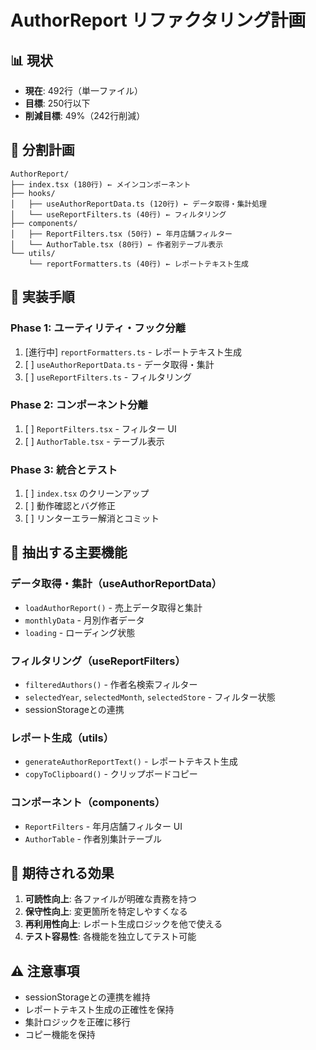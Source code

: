 # AuthorReport リファクタリング計画

## 📊 現状
- **現在**: 492行（単一ファイル）
- **目標**: 250行以下
- **削減目標**: 49%（242行削減）

## 📐 分割計画

```
AuthorReport/
├── index.tsx (180行) ← メインコンポーネント
├── hooks/
│   ├── useAuthorReportData.ts (120行) ← データ取得・集計処理
│   └── useReportFilters.ts (40行) ← フィルタリング
├── components/
│   ├── ReportFilters.tsx (50行) ← 年月店舗フィルター
│   └── AuthorTable.tsx (80行) ← 作者別テーブル表示
└── utils/
    └── reportFormatters.ts (40行) ← レポートテキスト生成
```

## 🔄 実装手順

### Phase 1: ユーティリティ・フック分離
1. [進行中] `reportFormatters.ts` - レポートテキスト生成
2. [ ] `useAuthorReportData.ts` - データ取得・集計
3. [ ] `useReportFilters.ts` - フィルタリング

### Phase 2: コンポーネント分離
1. [ ] `ReportFilters.tsx` - フィルター UI
2. [ ] `AuthorTable.tsx` - テーブル表示

### Phase 3: 統合とテスト
1. [ ] `index.tsx` のクリーンアップ
2. [ ] 動作確認とバグ修正
3. [ ] リンターエラー解消とコミット

## 📝 抽出する主要機能

### データ取得・集計（useAuthorReportData）
- `loadAuthorReport()` - 売上データ取得と集計
- `monthlyData` - 月別作者データ
- `loading` - ローディング状態

### フィルタリング（useReportFilters）
- `filteredAuthors()` - 作者名検索フィルター
- `selectedYear`, `selectedMonth`, `selectedStore` - フィルター状態
- sessionStorageとの連携

### レポート生成（utils）
- `generateAuthorReportText()` - レポートテキスト生成
- `copyToClipboard()` - クリップボードコピー

### コンポーネント（components）
- `ReportFilters` - 年月店舗フィルター UI
- `AuthorTable` - 作者別集計テーブル

## 🎯 期待される効果

1. **可読性向上**: 各ファイルが明確な責務を持つ
2. **保守性向上**: 変更箇所を特定しやすくなる
3. **再利用性向上**: レポート生成ロジックを他で使える
4. **テスト容易性**: 各機能を独立してテスト可能

## ⚠️ 注意事項

- sessionStorageとの連携を維持
- レポートテキスト生成の正確性を保持
- 集計ロジックを正確に移行
- コピー機能を保持


